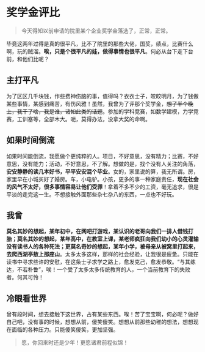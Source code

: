 # 奖学金评比
>今天得知以前申请的院里某个企业奖学金落选了，正常，正常。

毕竟这两年过得是真的很平凡，比不了院里的那些大佬，国奖，绩点，比赛什么啊，玩的贼溜。**唉，只是个很平凡的娃，做得事情也很平凡**。何必从台下走下台前，和他们比呢？
## 主打平凡
为了区区几千块钱，作些费神伤脑的事，值得吗？衣衣士子，皎皎明月，为了钱做某些事情，某感到痛苦，有伤风雅！虽然，我曾为了评那个奖学金，~~想了半个晚上，我干了啥，我是谁，诸如此类的话题~~。参加的学科竞赛，如数学建模，力学竞赛，工训塞等，全部木大。呃，莫得办法，没拿大奖的命啊。
## 如果时间倒流
如果时间能倒流，我愿做个更纯粹的人。项目，不好意思，没有精力；比赛，不好意思，没有能力；活动，不好意思，不了解。想做的是，找个没有人关注的角落，**安安静静的读几本好书，平平安安混个毕业**。女的，家里说的算，我无所谓。房，家里早在小城买好了婚房。车，小电驴。小孩，更多的事一种家庭责任，**现在社会的风气不太好，很多事情容易让他们受罪**！拿着不多不少的工资，毫无追求，很是平淡的走完这一生。不想接触外面那些杂七杂八的东西，一点也不好玩。
## 我曾
**莫名其妙的想起，某年初中，在网吧打游戏，某认识的老哥向我们一排人借钱打胎；莫名其妙的想起，某年高中，在教室上课，某老师疯狂向我们幼小的心灵灌输没有读书人的各种死法；更莫名奇妙的想起，某年小学，被母亲从被窝里打起来，去爬西湖亭敖上那座山**。太多太多这样，那样的社会经验，让我很是疲惫。只能在读书中寻求些许的安慰，在这条士子求学之路上，愈发克己，愈发恭敬。“与其练达，不若朴鲁”，唉！一个受了太多太多传统教育的人，一个当前教育下的失败者。何其可怜！
## 冷眼看世界
曾有段时间，想去接触下这世界，占有某些东西。唉！苦了宝宝啊，何必呢？做好自己吧，没有事的时候，想想从前，傻笑傻笑。想想从前那些幼稚的想法，想想现在面临的各种压力。只能傻笑傻笑，更加坚强。
>愿，你回来时还是少年！更愿诸君前程似锦！